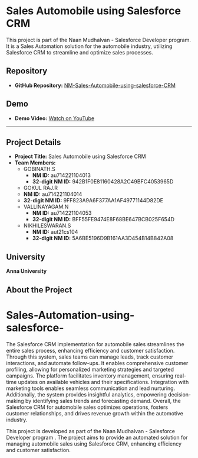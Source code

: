 # Sales Automobile using Salesforce CRM

This project is part of the Naan Mudhalvan - Salesforce Developer program. It is a Sales Automation solution for the automobile industry, utilizing Salesforce CRM to streamline and optimize sales processes.

## Repository

- **GitHub Repository:** [NM-Sales-Automobile-using-salesforce-CRM](https://github.com/Gobinath13/Sales-Automobile-using-Salesforce-CRM/tree/main)

## Demo

- **Demo Video:** [Watch on YouTube](https://youtu.be/C4zzVBbKw5s)

---

## Project Details

- **Project Title:** Sales Automobile using Salesforce CRM      
- **Team Members:**
  - GOBINATH.S
    - **NM ID:** au714221104013
    - **32-digit NM ID:** 942B1F0E81160428A2C49BFC4053965D
  -  GOKUL RAJ.R
    - **NM ID:** au714221104014
    - **32-digit NM ID:**  9FF823A9A6F377AA1AF49771144D82DE
  - VALLINAYAGAM.N
    - **NM ID:** au714221104053
    - **32-digit NM ID:** BFF55FE9474E8F68BE647BCB025F654D
  - NIKHILESWARAN.S
    - **NM ID:** aut21cs104
    - **32-digit NM ID:** 5A6BE5196D9B161AA3D454B14B842A08

## University

**Anna University**

## About the Project

# Sales-Automation-using-salesforce-
The Salesforce CRM implementation for automobile sales streamlines the entire sales process, enhancing efficiency and customer satisfaction. Through this system, sales teams can manage leads, track customer interactions, and automate follow-ups. It enables comprehensive customer profiling, allowing for personalized marketing strategies and targeted campaigns. The platform facilitates inventory management, ensuring real-time updates on available vehicles and their specifications. Integration with marketing tools enables seamless communication and lead nurturing. Additionally, the system provides insightful analytics, empowering decision-making by identifying sales trends and forecasting demand. Overall, the Salesforce CRM for automobile sales optimizes operations, fosters customer relationships, and drives revenue growth within the automotive industry.

This project is developed as part of the Naan Mudhalvan - Salesforce Developer program . The project aims to provide an automated solution for managing automobile sales using Salesforce CRM, enhancing efficiency and customer satisfaction.

